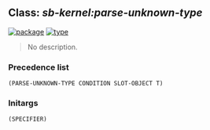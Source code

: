 ## Class: ***sb-kernel:parse-unknown-type***
[![package](https://img.shields.io/badge/Package-SB--KERNEL-5f9ea0.svg?style=social&colorA=999999)](../) [![type](https://img.shields.io/badge/Type-Class-5f9ea0.svg?style=social&colorA=999999)](../#class) 

> No description.

### Precedence list
```
(PARSE-UNKNOWN-TYPE CONDITION SLOT-OBJECT T)
```
### Initargs
```
(SPECIFIER)
```
